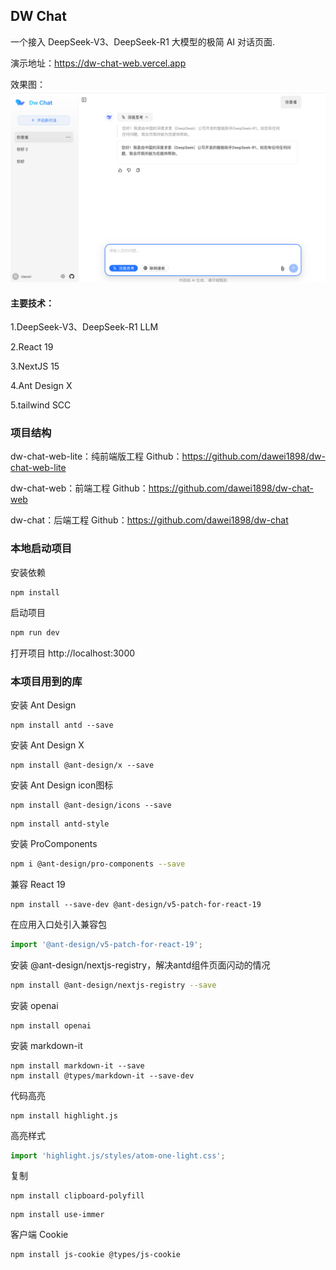 ## DW Chat

一个接入 DeepSeek-V3、DeepSeek-R1 大模型的极简 AI 对话页面.


演示地址：https://dw-chat-web.vercel.app

效果图：
![demo1.png](public/demo1.png)


#### 主要技术：

1.DeepSeek-V3、DeepSeek-R1 LLM

2.React 19

3.NextJS 15

4.Ant Design X

5.tailwind SCC


### 项目结构

dw-chat-web-lite：纯前端版工程     Github：https://github.com/dawei1898/dw-chat-web-lite

dw-chat-web：前端工程        Github：https://github.com/dawei1898/dw-chat-web

dw-chat：后端工程        Github：https://github.com/dawei1898/dw-chat


### 本地启动项目

安装依赖
```shell
npm install
```

启动项目

```bash
npm run dev
```

打开项目 http://localhost:3000




### 本项目用到的库

安装 Ant Design
```shell
npm install antd --save
```

安装 Ant Design X
```shell
npm install @ant-design/x --save
```

安装 Ant Design icon图标
```shell
npm install @ant-design/icons --save
```

```shell
npm install antd-style
```

安装 ProComponents
```bash
npm i @ant-design/pro-components --save
```

兼容 React 19
```shell
npm install --save-dev @ant-design/v5-patch-for-react-19
```

在应用入口处引入兼容包
```ts
import '@ant-design/v5-patch-for-react-19';
```

安装 @ant-design/nextjs-registry，解决antd组件页面闪动的情况
```bash
npm install @ant-design/nextjs-registry --save
```

安装 openai
```shell
npm install openai
```

安装 markdown-it
```shell
npm install markdown-it --save
npm install @types/markdown-it --save-dev
```

代码高亮
```shell
npm install highlight.js
```
高亮样式
```ts
import 'highlight.js/styles/atom-one-light.css';
```

复制
```shell
npm install clipboard-polyfill
```

```shell
npm install use-immer
```

客户端 Cookie
```shell
npm install js-cookie @types/js-cookie
```